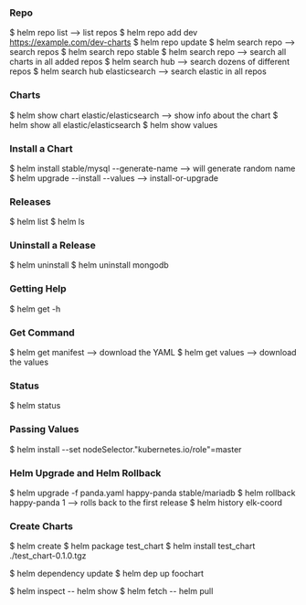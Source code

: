 ### Repo

$ helm repo list --> list repos
$ helm repo add dev https://example.com/dev-charts
$ helm repo update
$ helm search repo <repo> --> search repos
$ helm search repo stable
$ helm search repo --> search all charts in all added repos
$ helm search hub --> search dozens of different repos
$ helm search hub elasticsearch --> search elastic in all repos

### Charts

$ helm show chart elastic/elasticsearch --> show info about the chart
$ helm show all elastic/elasticsearch
$ helm show values <chart>

### Install a Chart

$ helm install stable/mysql --generate-name --> will generate random name
$ helm upgrade --install <release name> --values <values file> <chart directory> --> install-or-upgrade

### Releases

$ helm list
$ helm ls

### Uninstall a Release

$ helm uninstall <name>
$ helm uninstall mongodb

### Getting Help

$ helm get -h

### Get Command

$ helm get manifest <release> --> download the YAML
$ helm get values <release> --> download the values

### Status

$ helm status <chart>

### Passing Values

$ helm install <name> <chart> --set nodeSelector."kubernetes\.io/role"=master

### Helm Upgrade and Helm Rollback

$ helm upgrade -f panda.yaml happy-panda stable/mariadb
$ helm rollback happy-panda 1 --> rolls back to the first release
$ helm history elk-coord

### Create Charts

$ helm create <name>
$ helm package test_chart
$ helm install test_chart ./test_chart-0.1.0.tgz

$ helm dependency update
$ helm dep up foochart



$ helm inspect -- helm show
$ helm fetch -- helm pull
